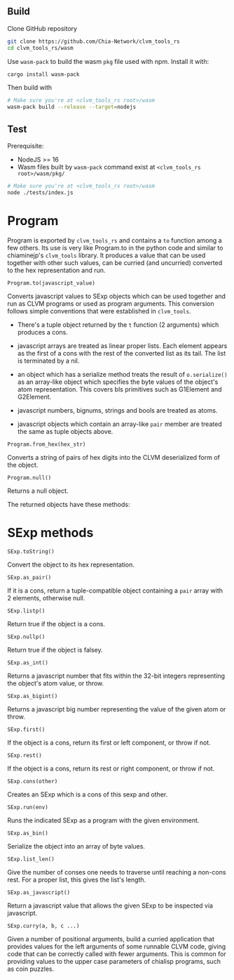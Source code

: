 Build
-----

Clone GitHub repository
```bash
git clone https://github.com/Chia-Network/clvm_tools_rs
cd clvm_tools_rs/wasm
```

Use `wasm-pack` to build the wasm `pkg` file used with npm. Install it with:

```bash
cargo install wasm-pack
```

Then build with

```bash
# Make sure you're at <clvm_tools_rs root>/wasm
wasm-pack build --release --target=nodejs
```

Test
-----
Prerequisite:
- NodeJS >= 16
- Wasm files built by `wasm-pack` command exist at `<clvm_tools_rs root>/wasm/pkg/`

```bash
# Make sure you're at <clvm_tools_rs root>/wasm
node ./tests/index.js
```

Program
===

Program is exported by ```clvm_tools_rs``` and contains a ```to``` function
among a few others.  Its use is very like Program.to in the python code and
similar to chiaminejp's ```clvm_tools``` library.  It produces a value that
can be used together with other such values, can be curried (and uncurried)
converted to the hex representation and run.

```Program.to(javascript_value)```

Converts javascript values to SExp objects which can be used together and run
as CLVM programs or used as program arguments.  This conversion follows simple
conventions that were established in ```clvm_tools```.

- There's a tuple object returned by the ```t``` function (2 arguments) which
produces a cons.

- javascript arrays are treated as linear proper lists.  Each element appears
as the first of a cons with the rest of the converted list as its tail.  The
list is terminated by a nil.

- an object which has a serialize method treats the result of ```o.serialize()```
as an array-like object which specifies the byte values of the object's atom
representation.  This covers bls primitives such as G1Element and G2Element.

- javascript numbers, bignums, strings and bools are treated as atoms.

- javascript objects which contain an array-like ```pair``` member are treated
the same as tuple objects above.

```Program.from_hex(hex_str)```

Converts a string of pairs of hex digits into the CLVM deserialized form of the
object.

```Program.null()```

Returns a null object.

The returned objects have these methods:

SExp methods
===

```SExp.toString()```

Convert the object to its hex representation.

```SExp.as_pair()```

If it is a cons, return a tuple-compatible object containing a ```pair``` array
with 2 elements, otherwise null.

```SExp.listp()```

Return true if the object is a cons.

```SExp.nullp()```

Return true if the object is falsey.

```SExp.as_int()```

Returns a javascript number that fits within the 32-bit integers representing the object's atom value, or throw.

```SExp.as_bigint()```

Returns a javascript big number representing the value of the given atom or throw.

```SExp.first()```

If the object is a cons, return its first or left component, or throw if not.

```SExp.rest()```

If the object is a cons, return its rest or right component, or throw if not.

```SExp.cons(other)```

Creates an SExp which is a cons of this sexp and other.

```SExp.run(env)```

Runs the indicated SExp as a program with the given environment.

```SExp.as_bin()```

Serialize the object into an array of byte values.

```SExp.list_len()```

Give the number of conses one needs to traverse until reaching a non-cons rest.
For a proper list, this gives the list's length.

```SExp.as_javascript()```

Return a javascript value that allows the given SExp to be inspected via
javascript.

```SExp.curry(a, b, c ...)```

Given a number of positional arguments, build a curried application that provides
values for the left arguments of some runnable CLVM code, giving code that can
be correctly called with fewer arguments.  This is common for providing values to
the upper case parameters of chialisp programs, such as coin puzzles.
